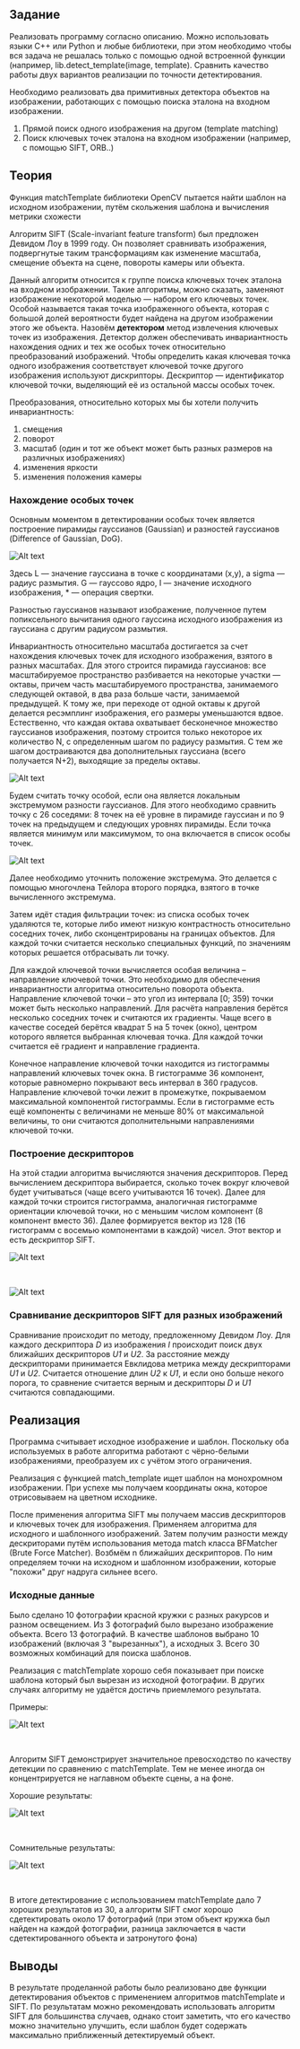 ## Задание

Реализовать программу согласно описанию. Можно использовать языки C++ или Python и 
любые библиотеки, при этом необходимо чтобы вся задача не решалась только с помощью одной 
встроенной функции (например, lib.detect_template(image, template). Сравнить качество 
работы двух вариантов реализации по точности детектирования.

Необходимо реализовать два примитивных детектора объектов на изображении, работающих с
помощью поиска эталона на входном изображении.

1. Прямой поиск одного изображения на другом (template matching)
2. Поиск ключевых точек эталона на входном изображении (например, с помощью SIFT, ORB..)


## Теория

Функция matchTemplate библиотеки OpenCV пытается найти шаблон на исходном изображении, путём скольжения
шаблона и вычисления метрики схожести

Алгоритм SIFT (Scale-invariant feature transform) был предложен Девидом Лоу в 1999 году.
Он позволяет сравнивать изображения, подвергнутые таким трансформациям как изменение
масштаба, смещение объекта на сцене, повороты камеры или объекта.

Данный алгоритм относится к группе поиска ключевых точек эталона на входном изображении. Такие алгоритмы, можно сказать,
заменяют изображение некоторой моделью — набором его ключевых точек. Особой называется такая точка изображенного объекта,
которая с большой долей вероятности будет найдена на другом изображении этого же объекта. Назовём **детектором** метод
извлечения ключевых точек из изображения. Детектор должен обеспечивать инвариантность нахождения одних и тех же
особых точек относительно преобразований изображений. Чтобы определить какая ключевая точка одного изображения
соответствует ключевой точке другого изображения используют дискрипторы. Дескриптор — идентификатор ключевой точки,
выделяющий её из остальной массы особых точек.

Преобразования, относительно которых мы бы хотели получить инвариантность:
1. смещения
2. поворот
3. масштаб (один и тот же объект может быть разных размеров на различных изображениях)
4. изменения яркости
5. изменения положения камеры

### Нахождение особых точек

Основным моментом в детектировании особых точек является построение пирамиды гауссианов (Gaussian) и разностей
гауссианов (Difference of Gaussian, DoG).

![Alt text](images/gaussian.png?raw=true "Гауссиан")

Здесь L — значение гауссиана в точке с координатами (x,y), а sigma — радиус размытия. G — гауссово ядро,
I — значение исходного изображения, * — операция свертки.

Разностью гауссианов называют изображение, полученное путем попиксельного вычитания одного гауссина
исходного изображения из гауссиана с другим радиусом размытия.

Инвариантность относительно масштаба достигается за счет нахождения ключевых точек для исходного
изображения, взятого в разных масштабах. Для этого строится пирамида гауссианов: все масштабируемое
пространство разбивается на некоторые участки — октавы, причем часть масштабируемого пространства,
занимаемого следующей октавой, в два раза больше части, занимаемой предыдущей. К тому же, при переходе
от одной октавы к другой делается ресэмплинг изображения, его размеры уменьшаются вдвое. Естественно,
что каждая октава охватывает бесконечное множество гауссианов изображения, поэтому строится только
некоторое их количество N, с определенным шагом по радиусу размытия. С тем же шагом достраиваются два
дополнительных гауссиана (всего получается N+2), выходящие за пределы октавы.

![Alt text](images/pyramid.png?raw=true "Процесс построения пирамиды гауссиан")

Будем считать точку особой, если она является локальным экстремумом разности гауссианов. Для этого
необходимо сравнить точку с 26 соседями: 8 точек на её уровне в пирамиде гауссиан и по 9 точек на
предыдущем и  следующих уровнях пирамиды. Если точка является минимум или максимумом, то она 
включается в список особы точек.

![Alt text](images/extremum.png?raw=true "Поиск точек экстремума")

Далее необходимо уточнить положение экстремума. Это делается с помощью многочлена Тейлора второго
порядка, взятого в точке вычисленного экстремума.

Затем идёт стадия фильтрации точек: из списка особых точек удаляются те, которые либо имеют низкую
контрастность относительно соседних точек, либо сконцентрированы на границах объектов. Для каждой
точки считается несколько специальных функций, по значениям которых решается отбрасывать ли точку.

Для каждой ключевой точки вычисляется особая величина – направление ключевой 
точки. Это необходимо для обеспечения инвариантности алгоритма относительно 
поворота объекта. Направление ключевой точки – это угол из интервала \[0; 359)
точки может быть несколько направлений. Для расчёта направления берётся несколько 
соседних точек и считаются их градиенты. Чаще всего в качестве соседей берётся 
квадрат 5 на 5 точек (окно), центром которого является выбранная ключевая точка. Для 
каждой точки считается её градиент и направление градиента.

Конечное направление ключевой точки находится из гистограммы направлений 
ключевых точек окна. В гистограмме 36 компонент, которые равномерно покрывают 
весь интервал в 360 градусов. Направление ключевой точки лежит в промежутке, покрываемом максимальной 
компонентой гистограммы. Если в гистограмме есть ещё компоненты с величинами не 
меньше 80% от максимальной величины, то они считаются дополнительными 
направлениями ключевой точки.

### Построение дескрипторов

На этой стадии алгоритма вычисляются значения дескрипторов. Перед вычислением дескриптора выбирается,
сколько точек вокруг ключевой будет учитываться (чаще всего учитываются 16 точек). Далее для каждой
точки строится гистограмма, аналогичная гистограмме ориентации ключевой точки, но с меньшим числом
компонент (8 компонент вместо 36). Далее формируется вектор из 128 (16 гистограмм с восемью компонентами
в каждой) чисел. Этот вектор и есть дескриптор SIFT.

![Alt text](images/keypoint_descriptor_128.png?raw=true "Дескриптор размерности 128")

<br />

![Alt text](images/keypoint_descriptor.png?raw=true "Получение дескриптора размерности 32")

### Сравнивание дескрипторов SIFT для разных изображений

Сравнивание происходит по методу, предложенному Девидом Лоу. Для каждого дескриптора _D_ из изображения
_I_ происходит поиск двух ближайших дескрипторов _U1_ и _U2_. За расстояние между дескрипторами принимается
Евклидова метрика между дескрипторами _U1_ и _U2_. Считается отношение длин _U2_ к _U1_, и если оно больше
некого порога, то сравнение считается верным и дескрипторы _D_ и _U1_ считаются совпадающими.

## Реализация

Программа считывает исходное изображение и шаблон. Поскольку оба используемых в работе алгоритма работают
с чёрно-белыми изображениями, преобразуем их с учётом этого ограничения.

Реализация с функцией match_template ищет шаблон на монохромном изображении. При успехе мы получаем координаты окна,
которое отрисовываем на цветном исходнике.

После применения алгоритма SIFT мы получаем массив дескрипторов и ключевых точек для изображения. Применяем
алгоритма для исходного и шаблонного изображений. Затем получим разности между дескриторами путём использования
метода match класса BFMatcher (Brute Force Matcher). Возбмём n ближайших дескрипторов. По ним определяем точки
на исходном и шаблонном изображении, которые "похожи" друг надруга сильнее всего. 

### Исходные данные

Было сделано 10 фотографии красной кружки с разных ракурсов и разном освещением. Из 3 фотографий было вырезано
изображение объекта. Всего 13 фотографий. В качестве шаблонов выбрано 10 изображений (включая 3 "вырезанных"),
а исходных 3. Всего 30 возможных комбинаций для поиска шаблонов.

Реализация с matchTemplate хорошо себя показывает при поиске шаблона который был вырезан из исходной фотографии.
В других случаях алгоритму не удаётся достичь приемлемого результата.

Примеры:

![Alt text](images/results/MT_merge.png?raw=true "Результаты алгоритма match template")

<br />

Алгоритм SIFT демонстрирует значительное превосходство по качеству детекции по сравнению с matchTemplate. Тем не менее
иногда он концентрируется не наглавном объекте сцены, а на фоне.

Хорошие результаты:

![Alt text](images/results/SIFT_good_merge.jpg?raw=true "Результаты алгоритма SIFT")

<br />

Сомнительные результаты:

![Alt text](images/results/SIFT_bag_merge.jpg?raw=true "Результаты алгоритма SIFT")

<br />

В итоге детектирование с использованием matchTemplate дало 7 хороших результатов из 30, а алгоритм SIFT
смог хорошо сдетектировать около 17 фотографий (при этом объект кружка был найден на каждой фотографии,
разница заключается в части сдетектированного объекта и затронутого фона)

## Выводы

В результате проделанной работы было реализовано две функции детектирования объектов с применением алгоритмов
matchTemplate и SIFT. По результатам можно рекомендовать использовать алгоритм SIFT для большинства случаев, однако
стоит заметить, что его качество можно значительно улучшить, если шаблон будет содержать максимально приближенный
детектируемый объект.
